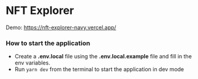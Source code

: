 # NFT Explorer
Demo: https://nft-explorer-navy.vercel.app/

### How to start the application

- Create a **.env.local** file using the **.env.local.example** file and fill in the env variables.
- Run `yarn dev` from the terminal to start the application in dev mode
